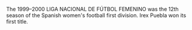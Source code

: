 The 1999–2000 LIGA NACIONAL DE FÚTBOL FEMENINO was the 12th season of the Spanish women's football first division. Irex Puebla won its first title.
